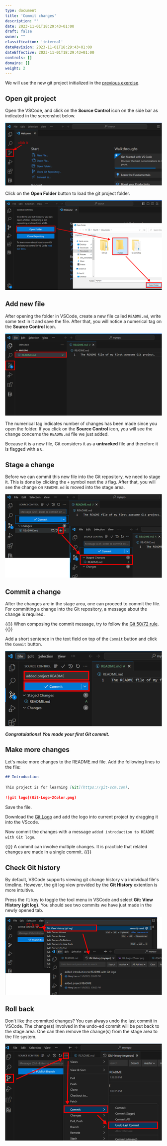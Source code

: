 ```yaml
---
type: document
title: 'Commit changes'
description: ""
date: 2023-11-01T18:29:43+01:00
draft: false
owner: ""
classification: 'internal'
dateRevision: 2023-11-01T18:29:43+01:00
dateEffective: 2023-11-01T18:29:43+01:00
controls: []
domains: []
weight: 2
---
```


We will use the new git project initialized in the [previous exercise](../git_init/).

## Open git project

Open the VSCode, and click on the __Source Control__ icon on the side bar as indicated in the screenshot below.

![](figures/vscode-source-control.png)

Click on the __Open Folder__ button to load the git project folder.

![](figures/vscode-open-folder.png)

## Add new file

After opening the folder in VSCode, create a new file called `README.md`, write some text in it and save the file.  After that, you will notice a numerical tag on the __Source Control__ icon.

![](figures/vscode-new-file.png)

The numerical tag indicates number of changes has been made since you open the folder.  If you click on the __Source Control__ icon, you will see the change concerns the `README.md` file we just added.

Because it is a new file, Git considers it as a __untracked__ file and therefore it is flagged with a `U`.

## Stage a change

Before we can commit this new file into the Git repository, we need to stage it.  This is done by clicking the `+` symbol next the `U` flag.  After that, you will see the change on `README.md` is moved into the stage area.

![](figures/vscode-git-stage.png)

## Commit a change

After the changes are in the stage area, one can proceed to commit the file.  For committing a change into the Git repository, a message about the change is required.

{{<note type="tip">}}
When composing the commit message, try to follow the [Git 50/72 rule](https://dev.to/noelworden/improving-your-commit-message-with-the-50-72-rule-3g79).
{{</note>}}

Add a short sentence in the text field on top of the `Commit` button and click the `Commit` button.

![](figures/vscode-git-commit.png)

___Congratulations! You made your first Git commit.___

## Make more changes

Let's make more changes to the README.md file.  Add the following lines to the file:

```markdown
## Introduction

This project is for learning [Git](https://git-scm.com).

![git logo](Git-Logo-2Color.png)
```

Save the file.

Download the [Git Logo](https://git-scm.com/images/logos/downloads/Git-Logo-2Color.png) and add the logo into current project by dragging it into the VScode.

Now commit the changes with a message `added introduction to README with Git logo`.

{{<note type="tip">}}
A commit can involve multiple changes.  It is practicle that related changes are made in a single commit. 
{{</note>}}

## Check Git history

By default, VSCode supports viewing git change history via individual file's timeline.  However, the git log view provided by the __Git History__ extention is more intuitive.

Press the `F1` key to toggle the tool menu in VSCode and select __Git: View History (git log)__. You should see two commits we have just made in the newly opened tab.

![](figures/vscode-git-log.png)

## Roll back

Don't like the commited changes? You can always undo the last commit in VSCode. The change(s) involved in the undo-ed commit will be put back to the stage area.  One can then remove the change(s) from the stage area to the file system.

![](figures/vscode-git-undo-commit.png)

